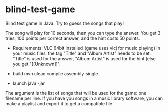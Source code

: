 # blind-test-game

Blind test game in Java.
Try to guess the songs that play!

The song will play for 10 seconds, then you can type the answer.
You get 3 tries, 100 points per correct answer, and the hint costs 50 points.

- Requirements:
VLC 64bit installed (game uses vlcj for music playing)
In your music files, the tag "Title" and "Album Artist" needs to be set.
"Title" is used for the answer, "Album Artist" is used for the hint (else you get "[[Unknown]]".

- build
mvn clean compile assembly:single

- launch
java -jar <jarfile> <file>

The <file> argument is the list of songs that will be used for the game: one filename per line.
If you have you songs in a music library software, you can make a playlist and export it to get a compatible file.
